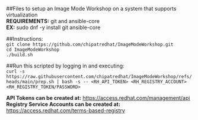 ##Files to setup an Image Mode Workshop on a system that supports virtualization  
**REQUIREMENTS:** git and ansible-core  
  **EX:** sudo dnf -y install git ansible-core  

##Instructions:  
`git clone https://github.com/chipatredhat/ImageModeWorkshop.git`  
`cd ImageModeWorkshop`  
`./build.sh`  


##Run this scripted by logging in and executing:  
`curl -s https://raw.githubusercontent.com/chipatredhat/ImageModeWorkshop/refs/heads/main/prep.sh | bash -s -- <RH_API_TOKEN> <RH_REGISTRY_ACCOUNT> <RH_REGISTRY_TOKEN/PASSWORD>`  

**API Tokens can be created at:** https://access.redhat.com/management/api  
**Registry Service Accounts can be created at:**  https://access.redhat.com/terms-based-registry  
